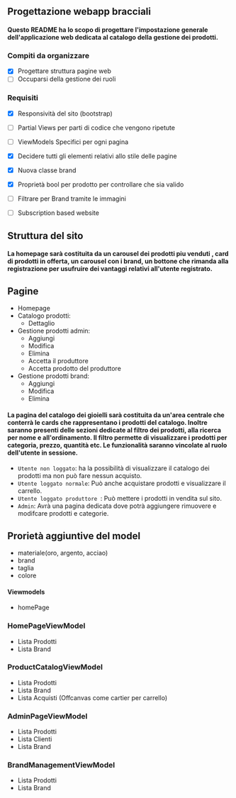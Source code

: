 ## Progettazione webapp bracciali

#### Questo README ha lo scopo di progettare l'impostazione generale dell'applicazione web dedicata al catalogo della gestione dei prodotti.

### Compiti da organizzare

- [x] Progettare struttura pagine web
- [ ] Occuparsi della gestione dei ruoli

### Requisiti

- [x] Responsività del sito (bootstrap)
- [ ] Partial Views per parti di codice che vengono ripetute
- [ ] ViewModels Specifici per ogni pagina
- [x] Decidere tutti gli elementi relativi allo stile delle pagine
- [x] Nuova classe brand
- [x] Proprietà bool per prodotto per controllare che sia valido
- [ ] Filtrare per Brand tramite le immagini
- [ ] Subscription based website
 

## Struttura del sito

#### La homepage sarà costituita da un carousel dei prodotti piu venduti , card di prodotti in offerta, un carousel con i brand, un bottone che rimanda alla registrazione per usufruire dei vantaggi relativi all'utente registrato.
## Pagine
- Homepage
- Catalogo prodotti:
    - Dettaglio
- Gestione prodotti admin:
    - Aggiungi
    - Modifica
    - Elimina
    - Accetta il produttore
    - Accetta prodotto del produttore
- Gestione prodotti brand:
    - Aggiungi
    - Modifica
    - Elimina
    
#### La pagina del catalogo dei gioielli sarà costituita da un'area centrale che conterrà le cards che rappresentano i prodotti del catalogo. Inoltre saranno presenti delle sezioni dedicate al filtro dei prodotti, alla ricerca per nome e all'ordinamento. Il filtro permette di visualizzare i prodotti per categoria, prezzo, quantità etc. Le funzionalità saranno vincolate al ruolo dell'utente in sessione. 

- `Utente non loggato`: ha la possibilità di visualizzare il catalogo dei prodotti ma non può fare nessun acquisto.
- `Utente loggato normale`: Può anche acquistare prodotti e visualizzare il carrello.
- `Utente loggato produttore `: Può mettere i prodotti in vendita sul sito.
- `Admin`: Avrà una pagina dedicata dove potrà aggiungere rimuovere e modifcare prodotti e categorie.

## Prorietà aggiuntive del model
- materiale(oro, argento, acciao)
- brand
- taglia 
- colore


#### Viewmodels

- homePage

### HomePageViewModel

- Lista Prodotti 
- Lista Brand

### ProductCatalogViewModel

- Lista Prodotti
- Lista Brand
- Lista Acquisti (Offcanvas come cartier per carrello)

### AdminPageViewModel

- Lista Prodotti
- Lista Clienti
- Lista Brand

### BrandManagementViewModel

- Lista Prodotti
- Lista Brand




